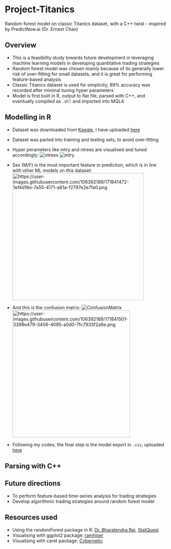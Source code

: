 # Project-Titanics
Random forest model on classic Titanics dataset, with a C++ twist - inspired by PredictNow.ai (Dr. Ernest Chan)
  
## Overview
* This is a feasibility study towards future development in leveraging machine learning models in developing quantitative trading strategies
* Random forest model was chosen mainly because of its generally lower risk of over-fitting for small datasets, and it is great for performing feature-based analysis
* Classic Titanics dataset is used for simplicity, 89% accuracy was recorded after minimal tuning hyper parameters
* Model is first built in R, output to flat file, parsed with C++, and eventually compiled as `.dll` and imported into MQL4
  
## Modelling in R
* Dataset was downloaded from [Kaggle](https://www.kaggle.com/c/titanic), I have uploaded [here](https://github.com/urinethrower/Project-Titanics/blob/main/titanic.csv)
* Dataset was parted into training and testing sets, to avoid over-fitting
* Hyper perameters like mtry and ntrees are visualised and tuned accordingly:
![ntrees](https://user-images.githubusercontent.com/106392189/171839711-84ca8a9b-58d0-457f-ac22-7ef443f000e5.png)
![mtry](https://user-images.githubusercontent.com/106392189/171839746-6ba82794-5425-471a-842e-9f25d27a1173.png)
  
* Sex (M/F) is the most important feature in prediction, which is in line with other ML models on this dataset:
<img src="https://user-images.githubusercontent.com/106392189/171841472-1ef4d16e-7a55-4171-a61a-f2797e2e7fa0.png" alt="https://user-images.githubusercontent.com/106392189/171841472-1ef4d16e-7a55-4171-a61a-f2797e2e7fa0.png" width="410" height="397"></img>  
* And this is the confusion matrix:
![ConfusionMatrix](https://user-images.githubusercontent.com/106392189/171841501-3398e479-3406-4085-a0d0-7fc7933f2a8e.png)
<img src="https://user-images.githubusercontent.com/106392189/171841501-3398e479-3406-4085-a0d0-7fc7933f2a8e.png" alt="https://user-images.githubusercontent.com/106392189/171841501-3398e479-3406-4085-a0d0-7fc7933f2a8e.png" width="367" height="397"></img>  
  
* Following my codes, the final step is the model export in `.csv`, uploaded [here](https://github.com/urinethrower/Project-Titanics/blob/main/titanic_RF.csv)
  
## Parsing with C++
  

## Future directions
* To perform feature-based time-series analysis for trading strategies
* Develop algorithmic trading strategies around random forest model
  
## Resources used
* Using the randomForest package in R: [Dr. Bharatendra Rai](https://www.youtube.com/watch?v=dJclNIN-TPo), [StatQuest](https://www.youtube.com/watch?v=6EXPYzbfLCE)
* Visualising with ggplot2 package: [ramhiser](https://gist.github.com/ramhiser/6dec3067f087627a7a85)
* Visualising with caret package: [Cybernetic](https://stackoverflow.com/questions/23891140/r-how-to-visualize-confusion-matrix-using-the-caret-package)
